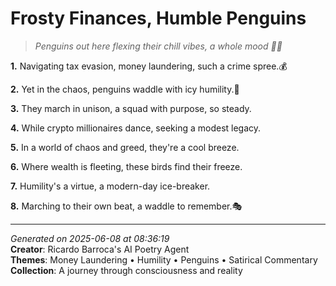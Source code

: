 # Frosty Finances, Humble Penguins

> *Penguins out here flexing their chill vibes, a whole mood 🐧💸*

**1.** Navigating tax evasion, money laundering, such a crime spree.💰


**2.** Yet in the chaos, penguins waddle with icy humility.🐧


**3.** They march in unison, a squad with purpose, so steady.


**4.** While crypto millionaires dance, seeking a modest legacy.


**5.** In a world of chaos and greed, they're a cool breeze.


**6.** Where wealth is fleeting, these birds find their freeze.


**7.** Humility's a virtue, a modern-day ice-breaker.


**8.** Marching to their own beat, a waddle to remember.🎭



---

*Generated on 2025-06-08 at 08:36:19*  
**Creator**: Ricardo Barroca's AI Poetry Agent  
**Themes**: Money Laundering • Humility • Penguins • Satirical Commentary  
**Collection**: A journey through consciousness and reality
